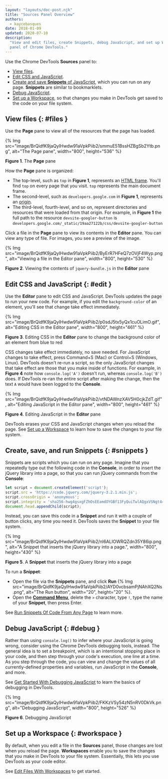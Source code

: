```yaml
---
layout: "layouts/doc-post.njk"
title: "Sources Panel Overview"
authors:
  - kaycebasques
date: 2018-01-09
updated: 2020-07-10
description:
  "View and edit files, create Snippets, debug JavaScript, and set up Workspaces in the Sources
  panel of Chrome DevTools."
---
```


Use the Chrome DevTools **Sources** panel to:

- [View files][1].
- [Edit CSS and JavaScript][2].
- [Create and save **Snippets** of JavaScript][3], which you can run on any page. **Snippets** are
  similar to bookmarklets.
- [Debug JavaScript][4].
- [Set up a Workspace][5], so that changes you make in DevTools get saved to the code on your file
  system.

## View files {: #files }

Use the **Page** pane to view all of the resources that the page has loaded.

{% Img src="image/BrQidfK9jaQyIHwdw91aVpkPiib2/smmuE51BssHZBgSb2Ytb.png", alt="The Page pane", width="800", height="536" %}

**Figure 1**. The **Page** pane

How the **Page** pane is organized:

- The top-level, such as `top` in **Figure 1**, represents an [HTML frame][6]. You'll find `top` on
  every page that you visit. `top` represents the main document frame.
- The second-level, such as `developers.google.com` in **Figure 1**, represents an [origin][7].
- The third-level, fourth-level, and so on, represent directories and resources that were loaded
  from that origin. For example, in **Figure 1** the full path to the resource
  `devsite-googler-button` is `developers.google.com/_static/19aa27122b/css/devsite-googler-button`

Click a file in the **Page** pane to view its contents in the **Editor** pane. You can view any type
of file. For images, you see a preview of the image.

{% Img src="image/BrQidfK9jaQyIHwdw91aVpkPiib2/ByErR7HFeQ7zOVjF4Wyp.png", alt="Viewing a file in the Editor pane", width="800", height="530" %}

**Figure 2**. Viewing the contents of `jquery-bundle.js` in the **Editor** pane

## Edit CSS and JavaScript {: #edit }

Use the **Editor** pane to edit CSS and JavaScript. DevTools updates the page to run your new code.
For example, if you edit the `background-color` of an element, you'll see that change take effect
immediately.

{% Img src="image/BrQidfK9jaQyIHwdw91aVpkPiib2/p0sdJ5tx5yQx1cuOLimO.gif", alt="Editing CSS in the Editor pane", width="800", height="461" %}

**Figure 3**. Editing CSS in the **Editor** pane to change the background color of an element from
blue to red

CSS changes take effect immediately, no save needed. For JavaScript changes to take effect, press
Command+S (Mac) or Control+S (Windows, Linux). DevTools doesn't re-run a script, so the only
JavaScript changes that take effect are those that you make inside of functions. For example, in
**Figure 4** note how `console.log('A')` doesn't run, whereas `console.log('B')` does. If DevTools
re-ran the entire script after making the change, then the text `A` would have been logged to the
**Console**.

{% Img src="image/BrQidfK9jaQyIHwdw91aVpkPiib2/vtNDAWnzXAV5H0cjkZdT.gif", alt="Editing JavaScript in the Editor pane", width="800", height="461" %}

**Figure 4**. Editing JavaScript in the **Editor** pane

DevTools erases your CSS and JavaScript changes when you reload the page. See [Set up a
Workspace][8] to learn how to save the changes to your file system.

## Create, save, and run Snippets {: #snippets }

Snippets are scripts which you can run on any page. Imagine that you repeatedly type out the
following code in the **Console**, in order to insert the jQuery library into a page, so that you
can run jQuery commands from the **Console**:

```js
let script = document.createElement('script');
script.src = 'https://code.jquery.com/jquery-3.2.1.min.js';
script.crossOrigin = 'anonymous';
script.integrity = 'sha256-hwg4gsxgFZhOsEEamdOYGBf13FyQuiTwlAQgxVSNgt4=';
document.head.appendChild(script);
```

Instead, you can save this code in a **Snippet** and run it with a couple of button clicks, any time
you need it. DevTools saves the **Snippet** to your file system.

{% Img src="image/BrQidfK9jaQyIHwdw91aVpkPiib2/nl6ALIOWRQZdn35Y86ip.png", alt="A Snippet that inserts the jQuery library into a page.", width="800", height="430" %}

**Figure 5**. A **Snippet** that inserts the jQuery library into a page

To run a **Snippet**:

- Open the file via the **Snippets** pane, and click **Run**
  {% Img src="image/BrQidfK9jaQyIHwdw91aVpkPiib2/AYD0vcbsamPjNAhXQ2Ns.png", alt="The Run button", width="20", height="20" %}.
- Open the [**Command Menu**][9], delete the `>` character, type `!`, type the name of your
  **Snippet**, then press Enter.

See [Run Snippets Of Code From Any Page][10] to learn more.

## Debug JavaScript {: #debug }

Rather than using `console.log()` to infer where your JavaScript is going wrong, consider using the
Chrome DevTools debugging tools, instead. The general idea is to set a breakpoint, which is an
intentional stopping place in your code, and then step through your code's execution, one line at a
time. As you step through the code, you can view and change the values of all currently-defined
properties and variables, run JavaScript in the **Console**, and more.

See [Get Started With Debugging JavaScript][11] to learn the basics of debugging in DevTools.

{% Img src="image/BrQidfK9jaQyIHwdw91aVpkPiib2/FKKzVSy54zN5nRV0DkVk.png", alt="Debugging JavaScript", width="800", height="526" %}

**Figure 6**. Debugging JavaScript

## Set up a Workspace {: #workspace }

By default, when you edit a file in the **Sources** panel, those changes are lost when you reload
the page. **Workspaces** enable you to save the changes that you make in DevTools to your file
system. Essentially, this lets you use DevTools as your code editor.

See [Edit Files With Workspaces][12] to get started.

[1]: #files
[2]: #edit
[3]: #snippets
[4]: #debug
[5]: #workspace
[6]: https://www.w3.org/TR/html401/present/frames.html
[7]: https://html.spec.whatwg.org/multipage/origin.html#origin
[8]: #workspace
[9]: /web/tools/chrome-devtools/ui#command-menu
[10]: /web/tools/chrome-devtools/snippets
[11]: /web/tools/chrome-devtools/javascript
[12]: /web/tools/chrome-devtools/workspaces
